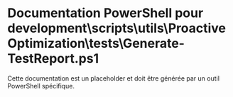 # Documentation PowerShell pour development\scripts\utils\ProactiveOptimization\tests\Generate-TestReport.ps1

Cette documentation est un placeholder et doit être générée par un outil PowerShell spécifique.
